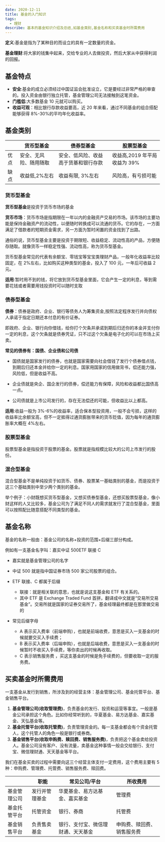 ```yaml
---
date: 2020-12-11
title: 基金的入门知识
tags:
  - 理财
describe: 基本的基金知识介绍及总结,如基金类别,基金名称和买卖基金时所需费用
---
```


**定义**:基金是指为了某种目的而设立的具有一定数量的资金。

**基金理财**:将大家的钱集中起来，交给专业的人去做投资，然后大家从中获得利润的回报。

## 基金特点

- **安全**:基金的成立必须经过中国证监会批准设立，它是要经过非常严格的审查的。投入资金由银行独立托管，基金管理公司无法接触到这笔资金。
- **门槛低**:大多数基金 10 元就可以购买。
- **收益可观**：相比银行存款收益要高，近 20 年来看，通过不同基金的组合搭配能够获得 8%-30%的平均年化收益率。

## 基金类别

|      | 货币型基金             | 债券型基金                           | 股票型基金                   |
| ---- | ---------------------- | ------------------------------------ | ---------------------------- |
| 优点 | 安全、无风险、随用随取 | 安全、低风险、收益高于货基和银行存款 | 收益高,2019 年平局收益为 39% |
| 缺点 | 收益低,2%左右          | 收益有限, 3%左右                     | 风险高，有亏损可能           |

### 货币型基金

**货币型基金**是投资于货币市场的基金

**货币市场**：货币市场是指期限在一年以内的金融资产交易的市场。该市场的主要功能是保持金融资产的流动性，以便随时转换成可以流通的货币。它的存在，一方面满足了借款者的短期资金需求，另一方面为暂时闲置的资金找到了出路。

通俗的说，货币型基金主要是投资于期限短、收益稳定、流动性高的产品，方便随存随取。就像货币一样稳定性强、流动性高，称为货币型基金。

货币型基金常见的代表有余额宝、零钱宝等宝宝类理财产品，一般年化收益率比较固定，在 2%左右，比如购买这种类型的基金，投入了 100 元，一年后可收益 2 元。

**适用**:暂时用不到的钱，将它放到货币型基金里面，它会产生一定的利息，等到需要花钱或者需要用钱投资时可以随时支取

### 债券型基金

**债券**：债券是政府、企业、银行等债务人为筹集资金,按照法定程序发行并向债权人承诺于指定日期还本付息的有价证券。

即政府、企业、银行向你借钱，给你打个欠条并承诺到期后归还你的本金并支付你一定的利息，这个欠条就是债券凭证，只不过这个欠条是电子化的可以在市场上买卖。

**常见的债券有：国债、企业债和公司债**

- 国债就是国家发行的债券，也就是国家需要向社会借钱了发行个债券借点钱，到期后归还本金并给你一定的利息。国家用国家的信用做背书，偿还能力强，风险低，但是收益不高。

- 企业债就是央企、国企发行的债券，偿还能力有保障，风险和收益都比国债高一点。

- 公司债就是上市公司发行的，存在无法偿还的可能，但收益比以上都高。

**适用**:收益一般为 3%-6%的收益率，适合保本型投资用，一般不会亏损，这样的收益率比余额宝高，但不一定抵得过通货膨胀带来的货币贬值，因为每年的通货膨胀率大概在 4%左右。

### 股票型基金

股票型基金是指投资于股票的基金。股票就是指规模比较大的公司上市发行的股份。

### 混合型基金

混合型基金不是单纯投资于如货币、债券、股票某一基础类别的基金，而是投资于这三个基础类别中至少两个类别的基金。

举个例子：小财既想买货币型基金，又想买债券型基金，还想买股票型基金，像小财这样的人又比较多，基金公司为了满足不同人的需求就发行了混合型基金，里面可以按照配比随意搭配不同类型的基金。

## 基金名称

基金的名称一般由：基金公司的名称+投资的范围+后缀三部分构成。

例如有一支基金名字叫：嘉实中证 500ETF 联接 C

- 嘉实就是基金管理公司的名字
- 中证 500 就是指中国证券市场 500 家公司股票的组合。
- ETF 联接、C 都属于后缀

  - 联接：就是相关联的意思，也就是说这支基金和 ETF 有关系的。
  - 其中 ETF 是 Exchange Traded Fund 首拼，翻译成中文就是“交易所交易基金”。交易所就是国家的证券交易所了，基金经理最终都是在那里做交易的

- 常见后缀字母
  - A 表示买入费率（前端申购），也就是前端收费，意思是买入一支基金的时候就要交买入手续费；
  - B 表示买入费率（后端申购），也就是后端收费，意思是买入一支基金的时候暂时不收买入手续费，等你卖出的时候再收取。
  - C 表示销售服务费 ，买这支基金的时候是免手续费的，但要收取一定的服务费。

## 买卖基金时所需费用

一支基金从发行到销售，所涉及到的经营主体：基金管理公司、基金托管平台、基金销售平台。

1. **基金管理公司(收取管理费)**，负责基金的发行、投资和运营等事宜。一般是基金公司承担这个角色。比如你经常听到的，华夏基金、易方达基金、嘉实基金、天弘基金等。
2. **基金托管平台(收取托管费)**，负责管理资金的。每一支基金都会有个资金托管人，这个托管人的角色一般是银行或券商。
3. **基金销售平台(收取申购费、赎回费、销售服务费)**，负责把这个基金卖给投资人。基金公司没有客户、没有流量，卖基金这种事情一般会交给银行、支付宝、微信理财通、天天基金等平台。

我们在基金买卖的过程中需要向这三个经营主体支付一定费用，这个费用主要有 5 种：申购费、管理费、托管费、销售服务费、赎回费。

|              | 职能           | 常见公司/平台                      | 所收费用                   |
| ------------ | -------------- | ---------------------------------- | -------------------------- |
| 基金管理公司 | 发行并管理基金 | 华夏基金、易方达基金、嘉实基金     | 管理费                     |
| 基金托管平台 | 托管资金       | 银行、券商                         | 托管费                     |
| 基金销售平台 | 负责售卖基金   | 银行、支付宝、微信理财通、天天基金 | 申购费、赎回费、销售服务费 |
